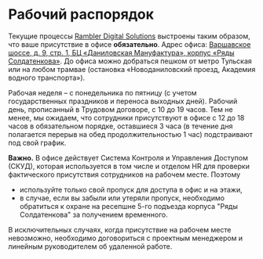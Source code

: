 # Рабочий распорядок

Текущие процессы [Rambler Digital Solutions](http://rds.digital/) выстроены таким образом, что ваше присутствие в офисе **обязательно**. Адрес офиса: [Варшавское шоссе, д. 9, стр. 1, БЦ «Даниловская Мануфактура», корпус «Ряды Солдатенкова»](https://yandex.ru/maps/-/CBaVZXw7wA). До офиса можно добраться пешком от метро Тульская или на любом трамвае (остановка «Новоданиловский проезд, Академия водного транспорта»).

Рабочая неделя – с понедельника по пятницу (с учетом государственных праздников и переноса выходных дней). Рабочий день, прописанный в Трудовом договоре, с 10 до 19 часов. Тем не менее, мы ожидаем, что сотрудники присутствуют в офисе с 12 до 18 часов в обязательном порядке, оставшиеся 3 часа (в течение дня полагается перерыв на обед продолжительностью 1 час) подстраивают под свой график. 

**Важно.** В офисе действует Система Контроля и Управления Доступом (СКУД), которая используется в том числе и отделом HR для проверки фактического присутствия сотрудников на рабочем месте. Поэтому

- используйте только свой пропуск для доступа в офис и на этажи,
- в случае, если вы забыли или утеряли пропуск, необходимо обратиться к охране на ресепшне 5-го подъезда корпуса "Ряды Солдатенкова" за получением временного.

В исключительных случаях, когда присутствие на рабочем месте невозможно, необходимо договориться с проектным менеджером и линейным руководителем об удаленной работе.
